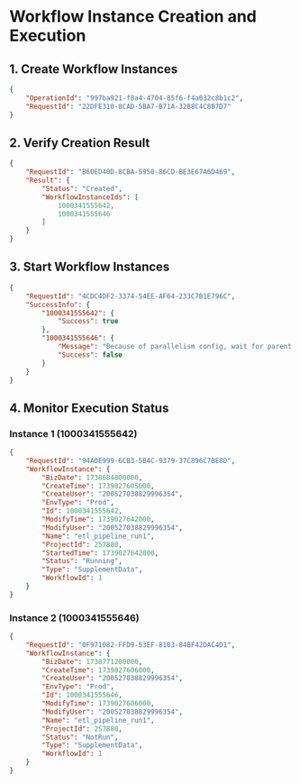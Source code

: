 # Workflow Instance Creation and Execution

## 1. Create Workflow Instances
```json
{
	"OperationId": "997ba921-f8a4-4704-85f6-f4a032c8b1c2",
	"RequestId": "22DFE310-8CAD-5BA7-B71A-32B8C4C8B7D7"
}
```

## 2. Verify Creation Result
```json
{
	"RequestId": "B60ED40D-8CBA-5950-86CD-BE3E67A6D469",
	"Result": {
		"Status": "Created",
		"WorkflowInstanceIds": [
			1000341555642,
			1000341555646
		]
	}
}
```

## 3. Start Workflow Instances
```json
{
	"RequestId": "4CDC4DF2-3374-54EE-AF64-233C7B1E796C",
	"SuccessInfo": {
		"1000341555642": {
			"Success": true
		},
		"1000341555646": {
			"Message": "Because of parallelism config, wait for parent workflowInstance[1000341555642] to finish",
			"Success": false
		}
	}
}
```

## 4. Monitor Execution Status
### Instance 1 (1000341555642)
```json
{
	"RequestId": "94A0E999-6CB3-5B4C-9379-37C896C7BE8D",
	"WorkflowInstance": {
		"BizDate": 1738684800000,
		"CreateTime": 1739027605000,
		"CreateUser": "200527038829996354",
		"EnvType": "Prod",
		"Id": 1000341555642,
		"ModifyTime": 1739027642000,
		"ModifyUser": "200527038829996354",
		"Name": "etl_pipeline_run1",
		"ProjectId": 257880,
		"StartedTime": 1739027642000,
		"Status": "Running",
		"Type": "SupplementData",
		"WorkflowId": 1
	}
}
```

### Instance 2 (1000341555646)
```json
{
	"RequestId": "0F971082-FFD9-53EF-8103-84BF42DAC4D1",
	"WorkflowInstance": {
		"BizDate": 1738771200000,
		"CreateTime": 1739027606000,
		"CreateUser": "200527038829996354",
		"EnvType": "Prod",
		"Id": 1000341555646,
		"ModifyTime": 1739027606000,
		"ModifyUser": "200527038829996354",
		"Name": "etl_pipeline_run1",
		"ProjectId": 257880,
		"Status": "NotRun",
		"Type": "SupplementData",
		"WorkflowId": 1
	}
}
```
